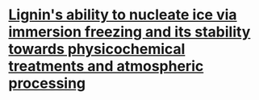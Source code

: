 # [Lignin's ability to nucleate ice via immersion freezing and its stability towards physicochemical treatments and atmospheric processing](https://acp.copernicus.org/articles/20/14509/2020/)
